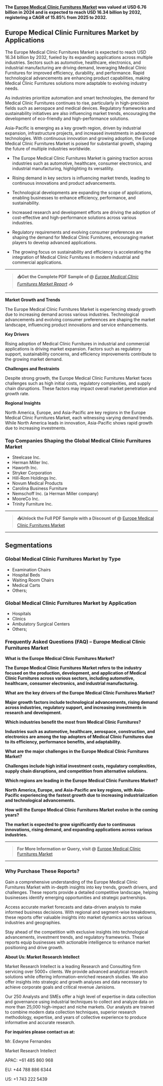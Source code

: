<p><strong>The <a href="https://www.marketresearchintellect.com/download-sample/?rid=991549&amp;utm_source=Pulse-April-Europe&amp;utm_medium=852">Europe Medical Clinic Furnitures Market</a> was valued at USD 6.76 billion in 2024 and is expected to reach USD 16.34 billion by 2032, registering a CAGR of 15.85% from 2025 to 2032.</strong></p><h2>Europe Medical Clinic Furnitures Market by Applications&nbsp;</h2><p><p>The Europe Medical Clinic Furnitures Market is expected to reach USD 16.34 billion by 2032, fueled by its expanding applications across multiple industries. Sectors such as automotive, healthcare, electronics, and industrial manufacturing are driving demand, leveraging Medical Clinic Furnitures for improved efficiency, durability, and performance. Rapid technological advancements are enhancing product capabilities, making Medical Clinic Furnitures solutions more adaptable to evolving industry needs.</p><p>As industries prioritize automation and smart technologies, the demand for Medical Clinic Furnitures continues to rise, particularly in high-precision fields such as aerospace and medical devices. Regulatory frameworks and sustainability initiatives are also influencing market trends, encouraging the development of eco-friendly and high-performance solutions.</p><p>Asia-Pacific is emerging as a key growth region, driven by industrial expansion, infrastructure projects, and increased investments in advanced technologies. With continuous innovation and growing adoption, the Europe Medical Clinic Furnitures Market is poised for substantial growth, shaping the future of multiple industries worldwide.</p></p><ul><li><p>The Europe Medical Clinic Furnitures Market is gaining traction across industries such as automotive, healthcare, consumer electronics, and industrial manufacturing, highlighting its versatility.</p></li><li><p>Rising demand in key sectors is influencing market trends, leading to continuous innovations and product advancements.</p></li><li><p>Technological developments are expanding the scope of applications, enabling businesses to enhance efficiency, performance, and sustainability.</p></li><li><p>Increased research and development efforts are driving the adoption of cost-effective and high-performance solutions across various industries.</p></li><li><p>Regulatory requirements and evolving consumer preferences are shaping the demand for Medical Clinic Furnitures, encouraging market players to develop advanced applications.</p></li><li><p>The growing focus on sustainability and efficiency is accelerating the integration of Medical Clinic Furnitures in modern industrial and commercial applications.</p></li></ul><hr /><blockquote><p><strong><span class="font-[700]">📥Get the Complete PDF Sample of @ </span></strong><em><span class="font-[700]"><a href="https://www.marketresearchintellect.com/download-sample/?rid=991549&amp;utm_source=Pulse-April-Europe&amp;utm_medium=852" target="_blank" data-tracking-control-name="article-ssr-frontend-pulse_little-text-block" data-tracking-will-navigate="" data-test-link="">Europe Medical Clinic Furnitures Market Report</a>&nbsp;📥</span></em></p></blockquote><hr /><p class="" data-start="77" data-end="360"><strong data-start="77" data-end="105">Market Growth and Trends</strong></p><p class="" data-start="77" data-end="360">The Europe Medical Clinic Furnitures Market is experiencing steady growth due to increasing demand across various industries. Technological advancements and evolving consumer preferences are shaping the market landscape, influencing product innovations and service enhancements.</p><p class="" data-start="362" data-end="606"><strong data-start="362" data-end="377">Key Drivers</strong></p><p class="" data-start="362" data-end="606">Rising adoption of Medical Clinic Furnitures in industrial and commercial applications is driving market expansion. Factors such as regulatory support, sustainability concerns, and efficiency improvements contribute to the growing market demand.</p><p class="" data-start="608" data-end="849"><strong data-start="608" data-end="637">Challenges and Restraints</strong></p><p class="" data-start="608" data-end="849">Despite strong growth, the Europe Medical Clinic Furnitures Market faces challenges such as high initial costs, regulatory complexities, and supply chain disruptions. These factors may impact overall market penetration and growth rate.</p><p class="" data-start="851" data-end="1095"><strong data-start="851" data-end="872">Regional Insights</strong></p><p class="" data-start="851" data-end="1095">North America, Europe, and Asia-Pacific are key regions in the Europe Medical Clinic Furnitures Market, each witnessing varying demand trends. While North America leads in innovation, Asia-Pacific shows rapid growth due to increasing investments.</p><p><h3>Top Companies Shaping the Global Medical Clinic Furnitures Market </h3><ul><li>Steelcase Inc.</li><li>Herman Miller Inc.</li><li>Haworth Inc.</li><li>Stryker Corporation</li><li>Hill-Rom Holdings Inc.</li><li>Novum Medical Products</li><li>Carolina Business Furniture</li><li>Nemschoff Inc. (a Herman Miller company)</li><li>MooreCo Inc.</li><li>Trinity Furniture Inc.</li></ul></p><hr /><blockquote><p><strong>📥Unlock the Full PDF Sample with a Discount of @</strong> <a href="https://www.marketresearchintellect.com/ask-for-discount/?rid=991549&amp;utm_source=Pulse-April-Europe&amp;utm_medium=852">Europe Medical Clinic Furnitures Market</a></p></blockquote><hr /><p><h2>Segmentations</h2><h3>Global Medical Clinic Furnitures Market by Type</h3><ul><li>Examination Chairs</li><li>Hospital Beds</li><li>Waiting Room Chairs</li><li>Medical Carts</li><li>Others;</li></ul><h3>Global Medical Clinic Furnitures Market by Application</h3><ul><li>Hospitals</li><li>Clinics</li><li>Ambulatory Surgical Centers</li><li>Others;</li></ul></p><h3><strong>Frequently Asked Questions (FAQ) &ndash; Europe Medical Clinic Furnitures Market</strong></h3><p><strong>What is the Europe Medical Clinic Furnitures Market?</strong></p><p><strong>The Europe Medical Clinic Furnitures Market refers to the industry focused on the production, development, and application of Medical Clinic Furnitures across various sectors, including automotive, healthcare, consumer electronics, and industrial manufacturing.</strong></p><p><strong>What are the key drivers of the Europe Medical Clinic Furnitures Market?</strong></p><p><strong>Major growth factors include technological advancements, rising demand across industries, regulatory support, and increasing investments in research and development.</strong></p><p><strong>Which industries benefit the most from Medical Clinic Furnitures?</strong></p><p><strong>Industries such as automotive, healthcare, aerospace, construction, and electronics are among the top adopters of Medical Clinic Furnitures due to its efficiency, performance benefits, and adaptability.</strong></p><p><strong>What are the major challenges in the Europe Medical Clinic Furnitures Market?</strong></p><p><strong>Challenges include high initial investment costs, regulatory complexities, supply chain disruptions, and competition from alternative solutions.</strong></p><p><strong>Which regions are leading in the Europe Medical Clinic Furnitures Market?</strong></p><p><strong>North America, Europe, and Asia-Pacific are key regions, with Asia-Pacific experiencing the fastest growth due to increasing industrialization and technological advancements.</strong></p><p><strong>How will the Europe Medical Clinic Furnitures Market evolve in the coming years?</strong></p><p><strong>The market is expected to grow significantly due to continuous innovations, rising demand, and expanding applications across various industries.</strong></p><hr /><blockquote><p><span class="font-[700]"><strong>For More Information or Query, visit&nbsp;@</strong>&nbsp;</span><span class="font-[700]"><a href="https://www.marketresearchintellect.com/product/global-medical-clinic-furnitures-market/?utm_source=Linkedin&utm_medium=852" target="_blank" data-tracking-control-name="article-ssr-frontend-pulse_little-text-block" data-tracking-will-navigate="" data-test-link="">Europe Medical Clinic Furnitures Market</a></span></p></blockquote><hr /><h3><strong data-start="0" data-end="31">Why Purchase These Reports?</strong></h3><p class="" data-start="35" data-end="297">Gain a comprehensive understanding of the Europe Medical Clinic Furnitures Market with in-depth insights into key trends, growth drivers, and challenges. These reports provide a detailed competitive landscape, helping businesses identify emerging opportunities and strategic partnerships.</p><p class="" data-start="299" data-end="540">Access accurate market forecasts and data-driven analysis to make informed business decisions. With regional and segment-wise breakdowns, these reports offer valuable insights into market dynamics across various industries and geographies.</p><p class="" data-start="542" data-end="784">Stay ahead of the competition with exclusive insights into technological advancements, investment trends, and regulatory frameworks. These reports equip businesses with actionable intelligence to enhance market positioning and drive growth.</p><p><strong><span class="font-[700]">About Us: Market Research Intellect</span></strong></p><p><span class="">Market Research Intellect is a leading Research and Consulting firm servicing over 5000+ clients. We provide advanced analytical research solutions while offering information-enriched research studies.&nbsp;</span>We also offer insights into strategic and growth analyses and data necessary to achieve corporate goals and critical revenue Janisions.</p><p><span class="">Our 250 Analysts and SMEs offer a high level of expertise in data collection and governance using industrial techniques to collect and analyze data on more than 25,000 high-impact and niche markets. Our analysts are trained to combine modern data collection techniques, superior research methodology, expertise, and years of collective experience to produce informative and accurate research.</span></p><p><strong>For inquiries please contact us at:</strong></p><p>Mr. Edwyne Fernandes</p><p>Market Research Intellect</p><p>APAC: +61 485 860 968</p><p>EU: +44 788 886 6344</p><p>US: +1 743 222 5439</p>